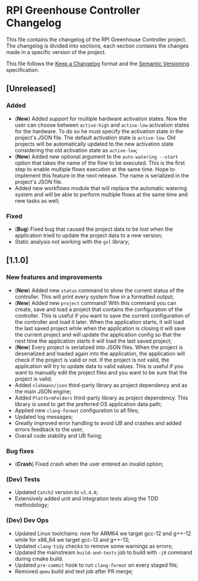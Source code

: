 # RPI Greenhouse Controller Changelog

This file contains the changelog of the RPI Greenhouse Controller project. The changelog is divided into sections, each section
contains the changes made in a specific version of the project.

This file follows the [Keep a Changelog](https://keepachangelog.com/en/1.0.0/) format and the [Semantic Versioning](https://semver.org/spec/v2.0.0.html) specification.

## [Unreleased]

### Added

- (**New**) Added support for multiple hardware activation states. Now the user can choose between `active-high` and `active-low` activation states for the hardware. To do so he
    must specify the activation state in the project's JSON file. The default activation state is `active-low`. Old projects will be automatically updated to the new activation state considering
    the old activation state as `active-low`;
- (**New**) Added new optional argument to the `auto-watering --start` option that takes the name of the flow to be executed. This is the first step to enable multiple flows execution at the same time.
    Hope to implement this feature in the next release. The name is serialized in the project's JSON file.
- Added new workflows module that will replace the automatic watering system and will be able to perform multiple flows at the same time and new tasks as well;

### Fixed

- (**Bug**) Fixed bug that caused the project data to be lost when the application tried to update the project data to a new version;
- Static analysis not working with the `gsl` library;

## [1.1.0]

### New features and improvements

- (**New**) Added new `status` command to show the current status of the controller. This will print every system flow in a
 formatted output;
- (**New**) Added new `project` command! With this command you can create, save and load a project that contains the configuration of the controller.
    This is useful if you want to save the current configuration of the controller and load it later. When the application starts, it will load the last saved project while
    when the application is closing it will save the current project and will update the application config so that the next time the application starts it will load the last saved project;
- (**New**) Every project is serialized into JSON files. When the project is deserialized and loaded again into the application, the application will check if the project is valid or not.
    If the project is not valid, the application will try to update data to valid values. This is useful if you want to manually edit the project files and you want to be sure that the project is valid;
- Added `nlohmann/json` third-party library as project dependency and as the main JSON engine;
- Added `PlatformFolders` third-party library as project dependency. This library is used to get the preferred OS application data path;
- Applied new `clang-format` configuration to all files;
- Updated log messages;
- Greatly improved error handling to avoid UB and crashes and added errors feedback to the user;
- Overall code stability and UB fixing;

### Bug fixes

- (**Crash**) Fixed crash when the user entered an invalid option;

### (Dev) Tests

- Updated `Catch2` version to `v3.4.0`;
- Extensively added unit and integration tests along the TDD methodology;

### (Dev) Dev Ops

- Updated Linux toolchains: now for ARM64 we target gcc-12 and g++-12 while for x86_64 we target gcc-13 and g++-13;
- Updated `clang-tidy` checks to remove some warnings as errors;
- Updated the mainstream `build-and-tests` job to build with `-j8` command during cmake build.
- Updated `pre-commit` hook to run `clang-format` on every staged file;
- Removed `qemu` build and test job after PR merge;
